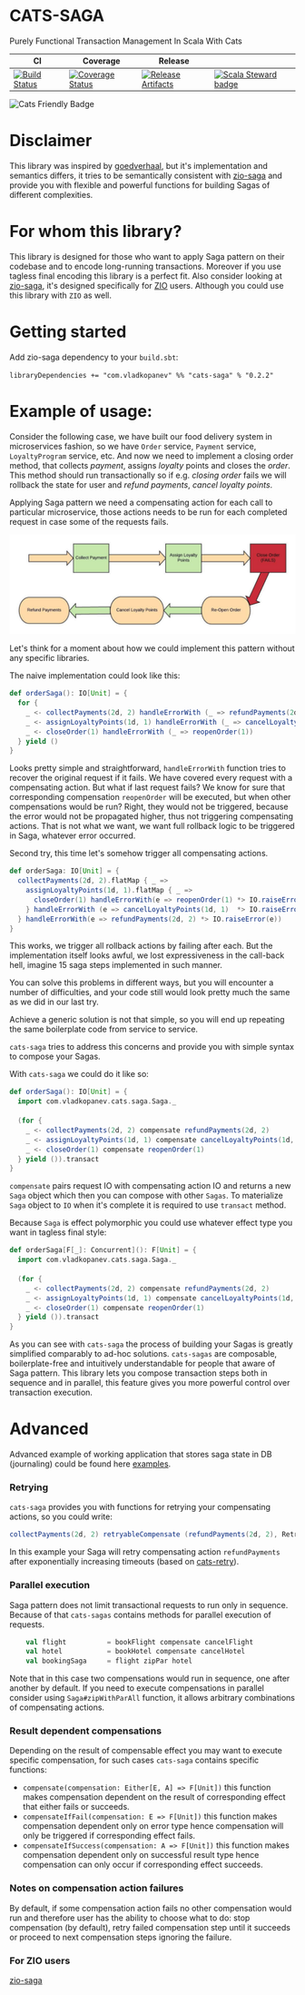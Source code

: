 # CATS-SAGA
Purely Functional Transaction Management In Scala With Cats

| CI | Coverage | Release |  |
| --- | --- | --- | --- |
| [![Build Status][Badge-Travis]][Link-Travis] | [![Coverage Status][Badge-Codecov]][Link-Codecov] | [![Release Artifacts][Badge-SonatypeReleases]][Link-SonatypeReleases] | [![Scala Steward badge][Badge-ScalaSteward]][Link-ScalaSteward] |

![Cats Friendly Badge](https://typelevel.org/cats/img/cats-badge-tiny.png) 

# Disclaimer

This library was inspired by [goedverhaal](https://github.com/vectos/goedverhaal), but it's implementation
and semantics differs, it tries to be semantically consistent with [zio-saga](https://github.com/VladKopanev/zio-saga) 
and provide you with flexible and powerful functions for building Sagas of different complexities.

# For whom this library?

This library is designed for those who want to apply Saga pattern on their codebase and to encode long-running transactions.
Moreover if you use tagless final encoding this library is a perfect fit. 
Also consider looking at [zio-saga](https://github.com/VladKopanev/zio-saga), it's designed specifically for 
[ZIO](https://github.com/zio/zio) users. Although you could use this library with `ZIO` as well.

# Getting started

Add zio-saga dependency to your `build.sbt`:

`libraryDependencies += "com.vladkopanev" %% "cats-saga" % "0.2.2"`

# Example of usage:

Consider the following case, we have built our food delivery system in microservices fashion, so
we have `Order` service, `Payment` service, `LoyaltyProgram` service, etc. 
And now we need to implement a closing order method, that collects *payment*, assigns *loyalty* points 
and closes the *order*. This method should run transactionally so if e.g. *closing order* fails we will 
rollback the state for user and *refund payments*, *cancel loyalty points*.

Applying Saga pattern we need a compensating action for each call to particular microservice, those 
actions needs to be run for each completed request in case some of the requests fails.

![Order Saga Flow](./images/diagrams/Order%20Saga%20Flow.jpeg)

Let's think for a moment about how we could implement this pattern without any specific libraries.

The naive implementation could look like this:

```scala
def orderSaga(): IO[Unit] = {
  for {
    _ <- collectPayments(2d, 2) handleErrorWith (_ => refundPayments(2d, 2))
    _ <- assignLoyaltyPoints(1d, 1) handleErrorWith (_ => cancelLoyaltyPoints(1d, 1))
    _ <- closeOrder(1) handleErrorWith (_ => reopenOrder(1))
  } yield ()  
}
```

Looks pretty simple and straightforward, `handleErrorWith` function tries to recover the original request if it fails.
We have covered every request with a compensating action. But what if last request fails? We know for sure that corresponding 
compensation `reopenOrder` will be executed, but when other compensations would be run? Right, they would not be triggered, 
because the error would not be propagated higher, thus not triggering compensating actions. That is not what we want, we want 
full rollback logic to be triggered in Saga, whatever error occurred.
 
Second try, this time let's somehow trigger all compensating actions.
  
```scala
def orderSaga: IO[Unit] = {
  collectPayments(2d, 2).flatMap { _ =>
    assignLoyaltyPoints(1d, 1).flatMap { _ =>
      closeOrder(1) handleErrorWith(e => reopenOrder(1) *> IO.raiseError(e))
    } handleErrorWith (e => cancelLoyaltyPoints(1d, 1)  *> IO.raiseError(e))
  } handleErrorWith(e => refundPayments(2d, 2) *> IO.raiseError(e))  
}
```

This works, we trigger all rollback actions by failing after each. 
But the implementation itself looks awful, we lost expressiveness in the call-back hell, imagine 15 saga steps implemented in such manner.

You can solve this problems in different ways, but you will encounter a number of difficulties, and your code still would 
look pretty much the same as we did in our last try. 

Achieve a generic solution is not that simple, so you will end up
repeating the same boilerplate code from service to service.

`cats-saga` tries to address this concerns and provide you with simple syntax to compose your Sagas.

With `cats-saga` we could do it like so:

```scala
def orderSaga(): IO[Unit] = {
  import com.vladkopanev.cats.saga.Saga._
    
  (for {
    _ <- collectPayments(2d, 2) compensate refundPayments(2d, 2)
    _ <- assignLoyaltyPoints(1d, 1) compensate cancelLoyaltyPoints(1d, 1)
    _ <- closeOrder(1) compensate reopenOrder(1)
  } yield ()).transact
}
```

`compensate` pairs request IO with compensating action IO and returns a new `Saga` object which then you can compose
 with other `Sagas`.
To materialize `Saga` object to `IO` when it's complete it is required to use `transact` method.

Because `Saga` is effect polymorphic you could use whatever effect type you want in tagless final style:

```scala
def orderSaga[F[_]: Concurrent](): F[Unit] = {
  import com.vladkopanev.cats.saga.Saga._
    
  (for {
    _ <- collectPayments(2d, 2) compensate refundPayments(2d, 2)
    _ <- assignLoyaltyPoints(1d, 1) compensate cancelLoyaltyPoints(1d, 1)
    _ <- closeOrder(1) compensate reopenOrder(1)
  } yield ()).transact
}
```

As you can see with `cats-saga` the process of building your Sagas is greatly simplified comparably to ad-hoc solutions. 
`cats-sagas` are composable, boilerplate-free and intuitively understandable for people that aware of Saga pattern.
This library lets you compose transaction steps both in sequence and in parallel, 
this feature gives you more powerful control over transaction execution.

# Advanced

Advanced example of working application that stores saga state in DB (journaling) could be found 
here [examples](/examples).

### Retrying
`cats-saga` provides you with functions for retrying your compensating actions, so you could write:

 ```scala
collectPayments(2d, 2) retryableCompensate (refundPayments(2d, 2), RetryPolicies.exponentialBackoff(1.second))
```

In this example your Saga will retry compensating action `refundPayments` after exponentially 
increasing timeouts (based on [cats-retry](https://github.com/cb372/cats-retry)).


### Parallel execution
Saga pattern does not limit transactional requests to run only in sequence.
Because of that `cats-sagas` contains methods for parallel execution of requests. 

```scala
    val flight          = bookFlight compensate cancelFlight
    val hotel           = bookHotel compensate cancelHotel
    val bookingSaga     = flight zipPar hotel
```

Note that in this case two compensations would run in sequence, one after another by default.
If you need to execute compensations in parallel consider using `Saga#zipWithParAll` function, it allows arbitrary 
combinations of compensating actions.

### Result dependent compensations

Depending on the result of compensable effect you may want to execute specific compensation, for such cases `cats-saga`
contains specific functions:
- `compensate(compensation: Either[E, A] => F[Unit])` this function makes compensation dependent on the result 
of corresponding effect that either fails or succeeds.
- `compensateIfFail(compensation: E => F[Unit])` this function makes compensation dependent only on error type 
hence compensation will only be triggered if corresponding effect fails.
- `compensateIfSuccess(compensation: A => F[Unit])` this function makes compensation dependent only on
successful result type hence compensation can only occur if corresponding effect succeeds.

### Notes on compensation action failures

By default, if some compensation action fails no other compensation would run and therefore user has the ability to 
choose what to do: stop compensation (by default), retry failed compensation step until it succeeds or proceed to next 
compensation steps ignoring the failure.

### For ZIO users

[zio-saga](https://github.com/VladKopanev/zio-saga)

[Link-Codecov]: https://codecov.io/gh/VladKopanev/cats-saga?branch=master "Codecov"
[Link-Travis]: https://travis-ci.com/VladKopanev/cats-saga "circleci"
[Link-SonatypeReleases]: https://repo1.maven.org/maven2/com/vladkopanev/cats-saga_2.12/ "Sonatype Releases"
[Link-ScalaSteward]: https://scala-steward.org

[Badge-Codecov]: https://codecov.io/gh/VladKopanev/cats-saga/branch/master/graph/badge.svg "Codecov" 
[Badge-Travis]: https://travis-ci.com/VladKopanev/cats-saga.svg?branch=master "Codecov" 
[Badge-SonatypeReleases]: https://img.shields.io/nexus/r/https/oss.sonatype.org/com.vladkopanev/cats-saga_2.12.svg "Sonatype Releases"
[Badge-ScalaSteward]: https://img.shields.io/badge/Scala_Steward-helping-brightgreen.svg?style=flat&logo=data:image/png;base64,iVBORw0KGgoAAAANSUhEUgAAAA4AAAAQCAMAAAARSr4IAAAAVFBMVEUAAACHjojlOy5NWlrKzcYRKjGFjIbp293YycuLa3pYY2LSqql4f3pCUFTgSjNodYRmcXUsPD/NTTbjRS+2jomhgnzNc223cGvZS0HaSD0XLjbaSjElhIr+AAAAAXRSTlMAQObYZgAAAHlJREFUCNdNyosOwyAIhWHAQS1Vt7a77/3fcxxdmv0xwmckutAR1nkm4ggbyEcg/wWmlGLDAA3oL50xi6fk5ffZ3E2E3QfZDCcCN2YtbEWZt+Drc6u6rlqv7Uk0LdKqqr5rk2UCRXOk0vmQKGfc94nOJyQjouF9H/wCc9gECEYfONoAAAAASUVORK5CYII=
